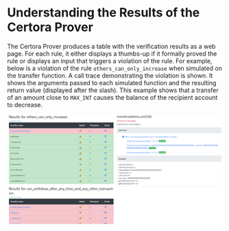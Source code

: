 Understanding the Results of the Certora Prover
===============================================

The Certora Prover produces a table with the verification results as a web page. For each rule, it either displays a thumbs-up if it formally proved the rule or displays an input that triggers a violation of the rule. For example, below is a violation of the rule `others_can_only_increase` when simulated on the transfer function. A call trace demonstrating the violation is shown. It shows the arguments passed to each simulated function and the resulting return value (displayed after the slash). This example shows that a transfer of an amount close to `MAX_INT` causes the balance of the recipient account to decrease.

![example output](../attachments/7340113/5243085)
